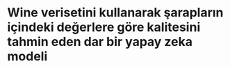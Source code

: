 # Wine verisetini kullanarak şarapların içindeki değerlere göre kalitesini tahmin eden dar bir yapay zeka modeli
